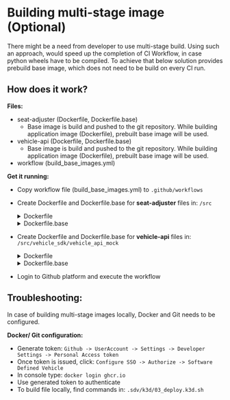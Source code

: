 # Building multi-stage image (Optional)
There might be a need from developer to use multi-stage build. Using such an approach, would speed up the completion of CI Workflow, in case python wheels have to be compiled. To achieve that below solution provides prebuild base image, which does not need to be build on every CI run. 

## How does it work?

**Files:**
* seat-adjuster (Dockerfile, Dockerfile.base)
  * Base image is build and pushed to the git repository. While building application image (Dockerfile), prebuilt base image will be used. 
* vehicle-api (Dockerfile, Dockerfile.base)
  * Base image is build and pushed to the git repository. While building application image (Dockerfile), prebuilt base image will be used.
* workflow (build_base_images.yml)

**Get it running:**
* Copy workflow file (build_base_images.yml) to ```.github/workflows```
* Create Dockerfile and Dockerfile.base for **seat-adjuster** files in: ```/src```
  <details>
      <summary> Dockerfile </summary>

        FROM ghcr.io/softwaredefinedvehicle/vehicle-app-python-template/client_base

        RUN apt-get update 
        RUN apt-get upgrade -y

        ADD ./* $HOME/src/
        WORKDIR /src
        RUN pip3 install -r requirements.txt

        ENTRYPOINT ["python"]
        CMD ["run.py"]
        
  </details>
  <details>
      <summary> Dockerfile.base </summary>

        FROM python:3.9-slim-bullseye

        RUN apt-get update 
        RUN apt-get upgrade -y

        ADD ./* $HOME/src/
        WORKDIR /src
        RUN pip3 install -r requirements.txt

        LABEL org.opencontainers.image.source="https://github.com/softwaredefinedvehicle/vehicle-app-python-template"
        
  </details>
* Create Dockerfile and Dockerfile.base for **vehicle-api** files in: ```/src/vehicle_sdk/vehicle_api_mock```
  <details>
      <summary> Dockerfile </summary>

        FROM ghcr.io/softwaredefinedvehicle/vehicle-app-python-template/client_base

        RUN apt-get update 
        RUN apt-get upgrade -y

        ADD ./* $HOME/src/
        WORKDIR /src
        RUN pip3 install -r requirements.txt

        EXPOSE 50051

        ENTRYPOINT ["python"]
        CMD ["run.py"]

        
  </details>
  <details>
      <summary> Dockerfile.base </summary>

        FROM python:3.9-slim-bullseye

        RUN apt-get update 
        RUN apt-get upgrade -y

        WORKDIR /vehicleapi
        ADD ./* $HOME/vehicleapi/
        RUN pip3 install -r requirements.txt

        LABEL org.opencontainers.image.source="https://github.com/softwaredefinedvehicle/vehicle-app-python-template"


        
  </details>
* Login to Github platform and execute the workflow

## Troubleshooting:
In case of building multi-stage images locally, Docker and Git needs to be configured. 

**Docker/ Git configuration:**
* Generate token: ```Github -> UserAccount -> Settings -> Developer Settings -> Personal Access token```
* Once token is issued, click: ```Configure SSO -> Authorize -> Software Defined Vehicle```
* In console type: ```docker login ghcr.io```
* Use generated token to authenticate
* To build file locally, find commands in: ```.sdv/k3d/03_deploy.k3d.sh```




